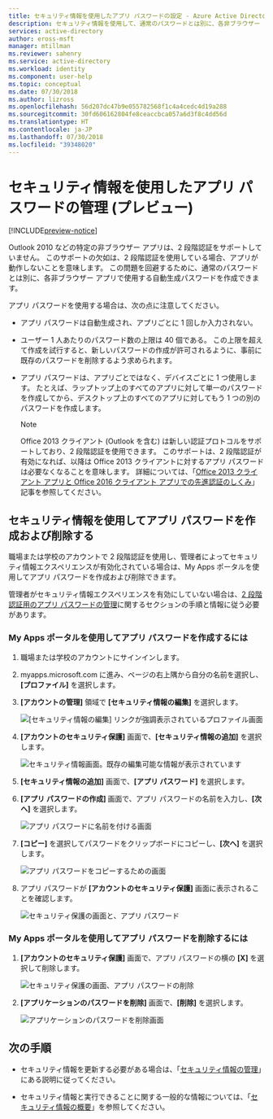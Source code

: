 ```yaml
---
title: セキュリティ情報を使用したアプリ パスワードの設定 - Azure Active Directory | Microsoft Docs
description: セキュリティ情報を使用して、通常のパスワードとは別に、各非ブラウザー アプリで使用するように自動生成パスワード (アプリ パスワード) を設定します。
services: active-directory
author: eross-msft
manager: mtillman
ms.reviewer: sahenry
ms.service: active-directory
ms.workload: identity
ms.component: user-help
ms.topic: conceptual
ms.date: 07/30/2018
ms.author: lizross
ms.openlocfilehash: 56d207dc47b9e055782568f1c4a4cedc4d19a288
ms.sourcegitcommit: 30fd606162804fe8ceaccbca057a6d3f8c4dd56d
ms.translationtype: HT
ms.contentlocale: ja-JP
ms.lasthandoff: 07/30/2018
ms.locfileid: "39348020"
---
```

# <a name="manage-app-passwords-using-security-info-preview"></a>セキュリティ情報を使用したアプリ パスワードの管理 (プレビュー)

[!INCLUDE[preview-notice](../../../includes/active-directory-end-user-preview-notice-security-info.md)]

Outlook 2010 などの特定の非ブラウザー アプリは、2 段階認証をサポートしていません。 このサポートの欠如は、2 段階認証を使用している場合、アプリが動作しないことを意味します。 この問題を回避するために、通常のパスワードとは別に、各非ブラウザー アプリで使用する自動生成パスワードを作成できます。

アプリ パスワードを使用する場合は、次の点に注意してください。

- アプリ パスワードは自動生成され、アプリごとに 1 回しか入力されない。

- ユーザー 1 人あたりのパスワード数の上限は 40 個である。 この上限を超えて作成を試行すると、新しいパスワードの作成が許可されるように、事前に既存のパスワードを削除するよう求められます。

- アプリ パスワードは、アプリごとではなく、デバイスごとに 1 つ使用します。 たとえば、ラップトップ上のすべてのアプリに対して単一のパスワードを作成してから、デスクトップ上のすべてのアプリに対してもう 1 つの別のパスワードを作成します。

    >[!Note]
    >Office 2013 クライアント (Outlook を含む) は新しい認証プロトコルをサポートしており、2 段階認証を使用できます。 このサポートは、2 段階認証が有効になれば、以降は Office 2013 クライアントに対するアプリ パスワードは必要なくなることを意味します。 詳細については、「[Office 2013 クライアント アプリと Office 2016 クライアント アプリでの先進認証のしくみ](https://support.office.com/article/how-modern-authentication-works-for-office-2013-and-office-2016-client-apps-e4c45989-4b1a-462e-a81b-2a13191cf517)」記事を参照してください。

## <a name="create-and-delete-app-passwords-using-security-info"></a>セキュリティ情報を使用してアプリ パスワードを作成および削除する

職場または学校のアカウントで 2 段階認証を使用し、管理者によってセキュリティ情報エクスペリエンスが有効化されている場合は、My Apps ポータルを使用してアプリ パスワードを作成および削除できます。

管理者がセキュリティ情報エクスペリエンスを有効にしていない場合は、[2 段階認証用のアプリ パスワードの管理](multi-factor-authentication-end-user-app-passwords.md)に関するセクションの手順と情報に従う必要があります。

### <a name="to-create-app-passwords-using-the-my-apps-portal"></a>My Apps ポータルを使用してアプリ パスワードを作成するには

1. 職場または学校のアカウントにサインインします。

2. myapps.microsoft.com に進み、ページの右上隅から自分の名前を選択し、**[プロファイル]** を選択します。

3. **[アカウントの管理]** 領域で **[セキュリティ情報の編集]** を選択します。

    ![[セキュリティ情報の編集] リンクが強調表示されているプロファイル画面](media/security-info/security-info-profile.png)

4. **[アカウントのセキュリティ保護]** 画面で、**[セキュリティ情報の追加]** を選択します。

    ![セキュリティ情報画面。既存の編集可能な情報が表示されています](media/security-info/security-info-edit-add-info.png)

5. **[セキュリティ情報の追加]** 画面で、**[アプリ パスワード]** を選択します。

6. **[アプリ パスワードの作成]** 画面で、アプリ パスワードの名前を入力し、**[次へ]** を選択します。

    ![アプリ パスワードに名前を付ける画面](media/security-info/security-info-name-app-password.png)

7. **[コピー]** を選択してパスワードをクリップボードにコピーし、**[次へ]** を選択します。

    ![アプリ パスワードをコピーするための画面](media/security-info/security-info-create-app-password.png)
    
8. アプリ パスワードが **[アカウントのセキュリティ保護]** 画面に表示されることを確認します。

    ![セキュリティ保護の画面と、アプリ パスワード](media/security-info/security-info-keep-secure-app-password.png)

### <a name="to-delete-app-passwords-using-the-my-apps-portal"></a>My Apps ポータルを使用してアプリ パスワードを削除するには

1. **[アカウントのセキュリティ保護]** 画面で、アプリ パスワードの横の **[X]** を選択して削除します。

    ![セキュリティ保護の画面、アプリ パスワードの削除](media/security-info/security-info-keep-secure-delete-app-password.png)

2. **[アプリケーションのパスワードを削除]** 画面で、**[削除]** を選択します。

    ![アプリケーションのパスワードを削除画面](media/security-info/security-info-keep-secure-delete-app-password2.png)

## <a name="next-steps"></a>次の手順

- セキュリティ情報を更新する必要がある場合は、「[セキュリティ情報の管理](security-info-manage-settings.md)」にある説明に従ってください。

- セキュリティ情報と実行できることに関する一般的な情報については、「[セキュリティ情報の概要](user-help-security-info-overview.md)」を参照してください。 